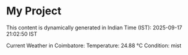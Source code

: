 # My Project

This content is dynamically generated in Indian Time (IST): 2025-09-17 21:02:50 IST


Current Weather in Coimbatore:
Temperature: 24.88 °C
Condition: mist
